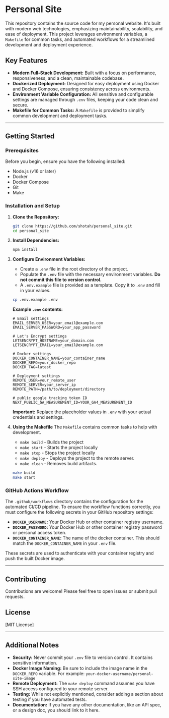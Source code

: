 # Personal Site

This repository contains the source code for my personal website. It's built with modern web technologies, emphasizing maintainability, scalability, and ease of deployment.  This project leverages environment variables, a `Makefile` for common tasks, and automated workflows for a streamlined development and deployment experience.

## Key Features

* **Modern Full-Stack Development:** Built with a focus on performance, responsiveness, and a clean, maintainable codebase.
* **Dockerized Deployment:**  Designed for easy deployment using Docker and Docker Compose, ensuring consistency across environments.
* **Environment Variable Configuration:** All sensitive and configurable settings are managed through `.env` files, keeping your code clean and secure.
* **Makefile for Common Tasks:**  A `Makefile` is provided to simplify common development and deployment tasks.

---

## Getting Started

### Prerequisites

Before you begin, ensure you have the following installed:

* Node.js (v16 or later)
* Docker
* Docker Compose
* Git
* Make

### Installation and Setup

1. **Clone the Repository:**

    ```bash
    git clone https://github.com/shotah/personal_site.git 
    cd personal_site
    ```

2. **Install Dependencies:**

    ```bash
    npm install
    ```

3. **Configure Environment Variables:**

    * Create a `.env` file in the root directory of the project.
    * Populate the `.env` file with the necessary environment variables.  **Do not commit this file to version control.**
    * A `.env.example` file is provided as a template. Copy it to `.env` and fill in your values.

    ```bash
    cp .env.example .env
    ```

    **Example `.env` contents:**

    ```t
    # Email settings
    EMAIL_SERVER_USER=your_email@example.com
    EMAIL_SERVER_PASSWORD=your_app_password

    # Let's Encrypt settings
    LETSENCRYPT_HOSTNAME=your_domain.com
    LETSENCRYPT_EMAIL=your_email@example.com

    # Docker settings
    DOCKER_CONTAINER_NAME=your_container_name
    DOCKER_REPO=your_docker_repo
    DOCKER_TAG=latest

    # Deployment settings
    REMOTE_USER=your_remote_user
    REMOTE_SERVER=your_server_ip
    REMOTE_PATH=/path/to/deployment/directory

    # public google tracking token ID
    NEXT_PUBLIC_GA_MEASUREMENT_ID=YOUR_GA4_MEASUREMENT_ID
    ```

    **Important:** Replace the placeholder values in `.env` with your actual credentials and settings.

4. **Using the Makefile**
    The `Makefile` contains common tasks to help with development.
    * `make build` - Builds the project
    * `make start` - Starts the project locally
    * `make stop` - Stops the project locally
    * `make deploy` - Deploys the project to the remote server.
    * `make clean` - Removes build artifacts.

    ```bash
    make build
    make start
    ```

### GitHub Actions Workflow

The `.github/workflows` directory contains the configuration for the automated CI/CD pipeline. To ensure the workflow functions correctly, you must configure the following secrets in your GitHub repository settings:

* **`DOCKER_USERNAME`:** Your Docker Hub or other container registry username.
* **`DOCKER_PASSWORD`:** Your Docker Hub or other container registry password or personal access token.
* **`DOCKER_CONTAINER_NAME`:** The name of the docker container. This should match the `DOCKER_CONTAINER_NAME` in your `.env` file.

These secrets are used to authenticate with your container registry and push the built Docker image.

---

## Contributing

Contributions are welcome! Please feel free to open issues or submit pull requests.

## License

[MIT License]

---

## Additional Notes

* **Security:** Never commit your `.env` file to version control. It contains sensitive information.
* **Docker Image Naming:** Be sure to include the image name in the `DOCKER_REPO` variable. For example: `your-docker-username/personal-site-image`
* **Remote Deployment:** The `make deploy` command assumes you have SSH access configured to your remote server.
* **Testing:** While not explicitly mentioned, consider adding a section about testing if you have automated tests.
* **Documentation:** If you have any other documentation, like an API spec, or a design doc, you should link to it here.
